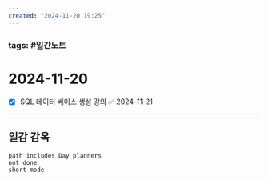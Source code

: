 ```yaml
---
created: "2024-11-20 19:25"
---
```


### tags: #일간노트
  
# 2024-11-20 
- [x] SQL 데이터 베이스 생성 강의 ✅ 2024-11-21
  
---  
## 일감 감옥  
```tasks  
path includes Day planners
not done  
short mode  
```